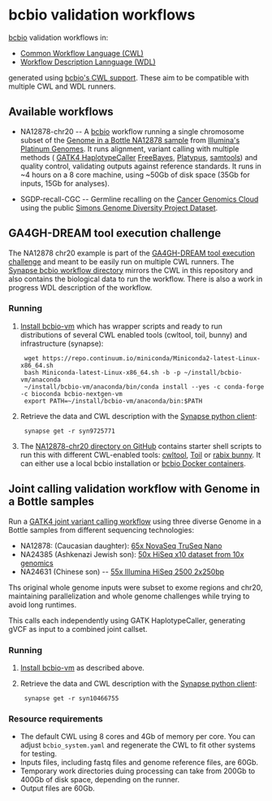 # bcbio validation workflows

[bcbio](http://bcb.io) validation workflows in:

- [Common Workflow Language (CWL)](http://www.commonwl.org/)
- [Workflow Description Lannguage (WDL)](https://software.broadinstitute.org/wdl/)

generated using [bcbio's CWL support](http://bcbio-nextgen.readthedocs.io/en/latest/contents/cwl.html).
These aim to be compatible with multiple CWL and WDL runners.

## Available workflows

- NA12878-chr20 -- A [bcbio](http://bcb.io/) workflow running a single chromosome subset of the
  [Genome in a Bottle NA12878 sample](http://jimb.stanford.edu/giab) from
  [Illumina's Platinum Genomes](https://www.illumina.com/platinumgenomes.html).
  It runs alignment, variant calling with multiple methods (
  [GATK4 HaplotypeCaller](http://gatkforums.broadinstitute.org/gatk/categories/gatk-4-alpha)
  [FreeBayes](https://github.com/ekg/freebayes),
  [Platypus](https://github.com/andyrimmer/Platypus),
  [samtools](https://github.com/samtools/samtools)) and quality control,
  validating outputs against reference standards. It runs in ~4 hours on a 8
  core machine, using ~50Gb of disk space (35Gb for inputs, 15Gb for analyses).

- SGDP-recall-CGC -- Germline recalling on the
  [Cancer Genomics Cloud](http://www.cancergenomicscloud.org/) using the public
  [Simons Genome Diversity Project Dataset](https://www.simonsfoundation.org/life-sciences/simons-genome-diversity-project-dataset/).

## GA4GH-DREAM tool execution challenge

The NA12878 chr20 example is part of the
[GA4GH-DREAM tool execution challenge](https://www.synapse.org/#!Synapse:syn8507134/wiki/416001)
and meant to be easily run on multiple CWL runners. The
[Synapse bcbio workflow directory](https://www.synapse.org/#!Synapse:syn9725771)
mirrors the CWL in this repository and also contains the biological data to run
the workflow. There is also a work in progress WDL description of the workflow.

### Running

1. [Install bcbio-vm](https://github.com/chapmanb/bcbio-nextgen-vm#installation)
   which has wrapper scripts and ready to run distributions of several CWL enabled tools
   (cwltool, toil, bunny) and infrastructure (synapse):

        wget https://repo.continuum.io/miniconda/Miniconda2-latest-Linux-x86_64.sh
        bash Miniconda-latest-Linux-x86_64.sh -b -p ~/install/bcbio-vm/anaconda
        ~/install/bcbio-vm/anaconda/bin/conda install --yes -c conda-forge -c bioconda bcbio-nextgen-vm
        export PATH=~/install/bcbio-vm/anaconda/bin:$PATH

2. Retrieve the data and CWL description with the
   [Synapse python client](https://github.com/Sage-Bionetworks/synapsePythonClient#installation):

        synapse get -r syn9725771

3. The [NA12878-chr20 directory on GitHub](https://github.com/bcbio/bcbio_validation_workflows/tree/master/NA12878-chr20)
   contains starter shell scripts to run this with different CWL-enabled tools:
   [cwltool](https://github.com/common-workflow-language/cwltool),
   [Toil](https://github.com/BD2KGenomics/toil) or
   [rabix bunny](https://github.com/rabix/bunny). It can either use a local
   bcbio installation or
   [bcbio Docker containers](https://github.com/bcbio/bcbio_docker).

## Joint calling validation workflow with Genome in a Bottle samples

Run a [GATK4 joint variant calling workflow](https://software.broadinstitute.org/gatk/) using
three diverse Genome in a Bottle samples from different sequencing technologies:

- NA12878: (Caucasian daughter): [65x NovaSeq TruSeq Nano](https://basespace.illumina.com/datacentral)
- NA24385 (Ashkenazi Jewish son): [50x HiSeq x10 dataset from 10x genomics](https://support.10xgenomics.com/de-novo-assembly/datasets)
- NA24631 (Chinese son) -- [55x Illumina HiSeq 2500 2x250bp](http://bit.ly/NA24631-readme)

Ths original whole genome inputs were subset to exome regions and chr20, maintaining
parallelization and whole genome challenges while trying to avoid long runtimes.

This calls each independently using GATK HaplotypeCaller, generating gVCF as input
to a combined joint callset.

### Running

1. [Install bcbio-vm](https://github.com/chapmanb/bcbio-nextgen-vm#installation) as described above.

2. Retrieve the data and CWL description with the
   [Synapse python client](https://github.com/Sage-Bionetworks/synapsePythonClient#installation):

        synapse get -r syn10466755

### Resource requirements

- The default CWL using 8 cores and 4Gb of memory per core. You can adjust `bcbio_system.yaml`
  and regenerate the CWL to fit other systems for testing.
- Inputs files, including fastq files and genome reference files, are 60Gb.
- Temporary work directories duing processing can take from 200Gb to 400Gb of disk space,
  depending on the runner.
- Output files are 60Gb.
